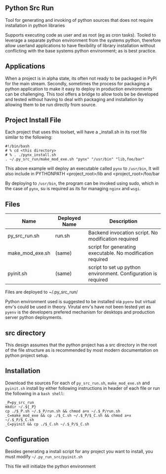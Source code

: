 ## Python Src Run
Tool for generating and invoking of python sources that does not require installation in python libraries

Supports executing code as user and as root (eg as cron tasks). Tooled to leverage a separate python environment from the systems python, therefore allow userland applications to have flexibility of library installation without conflicting with the base systems python environment; as is best practice.


## Applications
When a project is in alpha state, its often not ready to be packaged in PyPi for the main stream. Secondly, sometimes the process for packaging a python application to make it easy to deploy in production environments can be challenging. This tool offers a bridge to allow tools be be developed and tested without having to deal with packaging and installation by allowing them to be run directly from source.


## Project Install File
Each project that uses this toolset, will have a <mod>_install.sh in its root file similar to the following:
```
#!/bin/bash
# % cd <this directory>
# % . ./pynx_install.sh
. ~/.py_src_run/make_mod_exe.sh "pynx" "/usr/bin" "lib,foo/bar"
```

This above example will deploy an executable called `pynx` to `/usr/bin`, It will also include in PYTHONPATH <project_root>/lib and <project_root>/foo/bar

By deploying to `/usr/bin`, the program can be invoked using sudo, which in the case of `pynx`, su is required as its for managing `nginx` and `wsgi`.


## Files
| Name | Deployed Name | Description |
---|---|---
| py_src_run.sh | run.sh | Backend invocation script. No modification required |
| make_mod_exe.sh | (same) | script for generating executable. No modification required |
| pyinit.sh | (same) | script to set up python environment. Configuration is required |

Files are deployed to ~/.py_src_run/

Python environment used is suggested to be installed via `pyenv` but virtual env's could be used in theory. Virutal env's  have  not been tested yet as `pyenv` is the developers prefered mechanism for desktops and production server python deployments. 


## src directory
This design assumes that the python project has a src directory in the root of the file structure as is recommended by most modern documentation on python project setup.


## Installation
Download the sources
For each of `py_src_run.sh`, `make_mod_exe.sh` and `pyinit.sh` install by either following instructions in header of each file or run the following in a `bash shell`:
```
_P=py_src_run
mkdir ~/.${_P}
cp ./$_P.sh ~/.$_P/run.sh && chmod a+x ~/.$_P/run.sh
_C=make_mod_exe && cp ./$_C.sh ~/.$_P/$_C.sh && chmod a+x ~/.$_P/$_C.sh
_C=pyinit && cp ./$_C.sh ~/.$_P/$_C.sh
```

## Configuration
Besides generating a install script for any project you want to install, you must modify `~/.py_run_src/pyinit.sh`

This file will initialze the python environment


